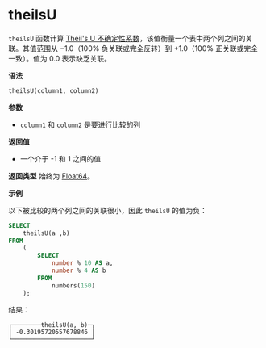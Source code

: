 
# theilsU

`theilsU` 函数计算 [Theil's U 不确定性系数](https://en.wikipedia.org/wiki/Contingency_table#Uncertainty_coefficient)，该值衡量一个表中两个列之间的关联。其值范围从 −1.0（100% 负关联或完全反转）到 +1.0（100% 正关联或完全一致）。值为 0.0 表示缺乏关联。

**语法**

```sql
theilsU(column1, column2)
```

**参数**

- `column1` 和 `column2` 是要进行比较的列

**返回值**

- 一个介于 -1 和 1 之间的值

**返回类型** 始终为 [Float64](../../../sql-reference/data-types/float.md)。

**示例**

以下被比较的两个列之间的关联很小，因此 `theilsU` 的值为负：

```sql
SELECT
    theilsU(a ,b)
FROM
    (
        SELECT
            number % 10 AS a,
            number % 4 AS b
        FROM
            numbers(150)
    );
```

结果：

```response
┌────────theilsU(a, b)─┐
│ -0.30195720557678846 │
└──────────────────────┘
```
